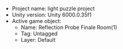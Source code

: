 <!-- UNITY CODE ASSIST INSTRUCTIONS START -->
- Project name: light puzzle project
- Unity version: Unity 6000.0.35f1
- Active game object:
  - Name: Reflection Probe Finale Room(1)
  - Tag: Untagged
  - Layer: Default
<!-- UNITY CODE ASSIST INSTRUCTIONS END -->